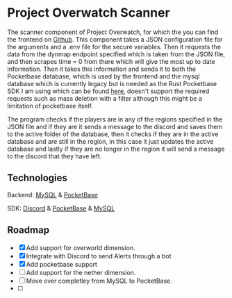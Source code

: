 # Project Overwatch Scanner

The scanner component of Project Overwatch, for which the you can find the frontend on [Github](https://github.com/Stetsed/project-overwatch-frontend). This component takes a JSON configuration file for the arguments and a .env file for the secure variables. Then it requests the data from the dynmap endpoint specified which is taken from the JSON file, and then scrapes time = 0 from there which will give the most up to date information. Then it takes this information and sends it to both the Pocketbase database, which is used by the frontend and the mysql database which is currently legacy but is needed as the Rust Pocketbase SDK I am using which can be found [here](https://github.com/sreedevk/pocketbase-sdk-rust), doesn't support the required requests such as mass deletion with a filter although this might be a limitation of pocketbase itself.

The program checks if the players are in any of the regions specified in the JSON file and if they are it sends a message to the discord and saves them to the active folder of the database, then it checks if they are in the active database and are still in the region, in this case it just updates the active database and lastly if they are no longer in the region it will send a message to the discord that they have left.

## Technologies

Backend: [MySQL](https://github.com/mysql/mysql-server) & [PocketBase](https://github.com/pocketbase/pocketbase)

SDK: [Discord](https://github.com/serenity-rs/serenity) & [PocketBase](https://github.com/sreedevk/pocketbase-sdk-rust) & [MySQL](https://github.com/launchbadge/sqlx)
## Roadmap

- [x] Add support for overworld dimension.
- [x] Integrate with Discord to send Alerts through a bot
- [x] Add pocketbase support
- [ ] Add support for the nether dimension.
- [ ] Move over completley from MySQL to PocketBase.
- [ ] 
